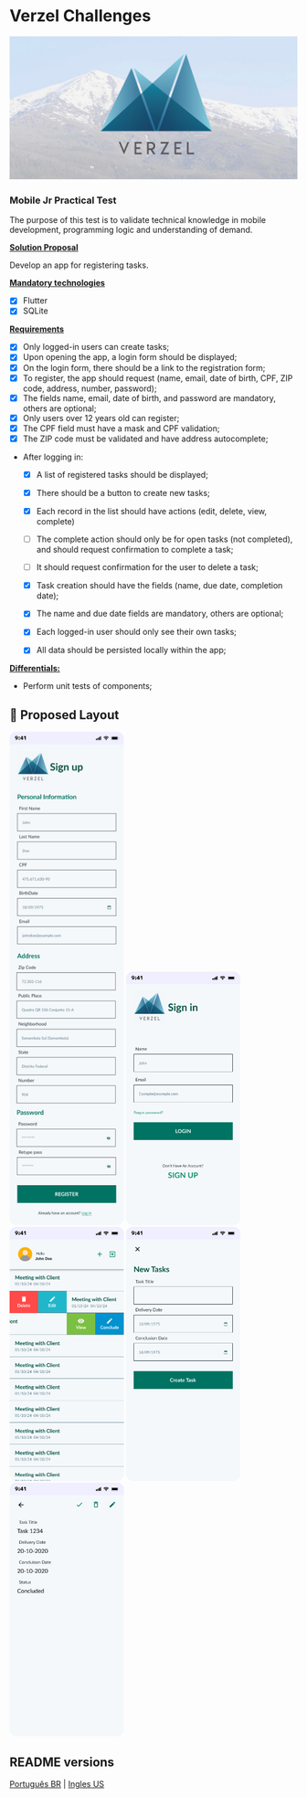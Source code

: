 # Verzel Challenges
![image](assets/readme/banner_verzel.png)

### Mobile Jr Practical Test

The purpose of this test is to validate technical knowledge in mobile development, programming logic and understanding of demand.

<u>**Solution Proposal**</u>

Develop an app for registering tasks.

<u>**Mandatory technologies**</u>
- [x] Flutter
- [x] SQLite

<u>**Requirements**</u>
- [x] Only logged-in users can create tasks;
- [x] Upon opening the app, a login form should be displayed;
- [x] On the login form, there should be a link to the registration form;
- [x] To register, the app should request (name, email, date of birth, CPF, ZIP code, address, number, password);
- [x] The fields name, email, date of birth, and password are mandatory, others are optional;
- [x] Only users over 12 years old can register;
- [x] The CPF field must have a mask and CPF validation;
- [x] The ZIP code must be validated and have address autocomplete;
- After logging in:
  - [x] A list of registered tasks should be displayed;
  - [x] There should be a button to create new tasks;
  - [x] Each record in the list should have actions (edit, delete, view, complete)
  - [ ] The complete action should only be for open tasks (not completed), and should request confirmation to complete a task;
  - [ ] It should request confirmation for the user to delete a task;
  - [x] Task creation should have the fields (name, due date, completion date);
  - [x] The name and due date fields are mandatory, others are optional;
  - [x] Each logged-in user should only see their own tasks;
  - [x] All data should be persisted locally within the app;


<u>**Differentials:**</u>
- Perform unit tests of components;

## 🎨 Proposed Layout
<p align="left">
  <img src="assets/readme/sign_up.png" width="200px">
  <img src="assets/readme/sign_in.png" width="200px">
  <img src="assets/readme/task_list.png" width="200px">
  <img src="assets/readme/create_task.png" width="200px">
  <img src="assets/readme/view_task.png" width="200px">
  
</p>

## README versions
[Português BR](./README.md) | [Ingles US](./README-en.md)